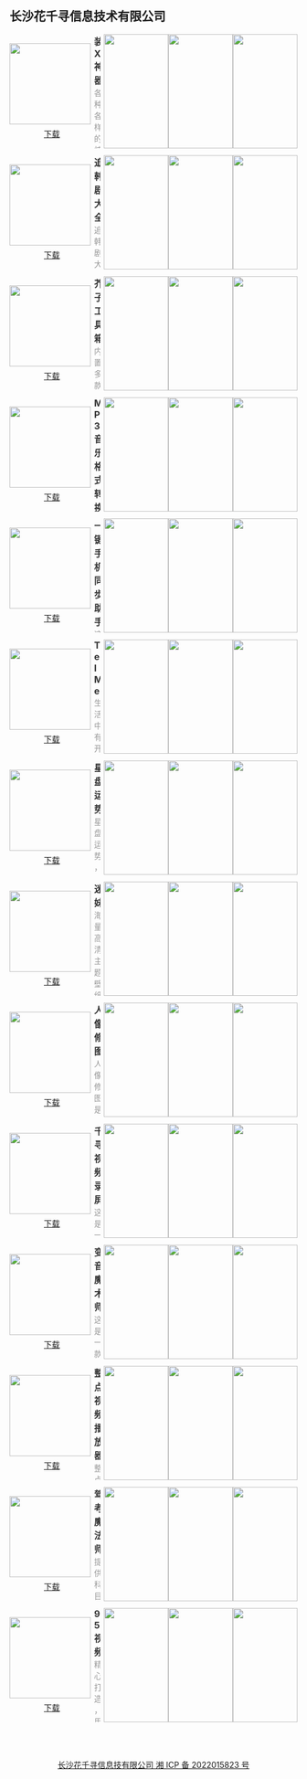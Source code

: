 ## 长沙花千寻信息技术有限公司

<style>#content h2 {height: 0; display: none;} body .page-header {background-color: #03a9f4; background-image: linear-gradient(120deg, #4caf50, #bcbcbc);} body .project-tagline {margin: 0;} .site-footer {display: none;}</style>

<section style="display: flex; justify-content: space-between; align-items: center; margin-bottom: 12px;">
	<div style="display: flex; flex-direction: column;">
		<img style="width: 142px; height: 142px; min-width: 142px; margin-right: 6px;" src="https://swsdl.vivo.com.cn/appstore/developer/icon/20221031/202210311108120b4pg.png"/>
		<a style="margin: 6px auto 0;" href="https://swsdl.vivo.com.cn/appstore/developer/icon/20221031/202210311108120b4pg.png">下载</a>
	</div>
	<div style="max-height: 200px; overflow: hidden;">
		<b style="font-size: 16px;color: #333;">装X神器</b>
		<p style="margin: 0; font-size: 14px;color: #999;">各种各样的炫酷效果，带您装出新高度！ 海量的视频制作模板，任您挑选！ 包括亲子、节日、生活、旅行、自然等将近二十类模板！ 一键套用，制作出动感的出游、亲子互动、情侣等视频！ 另有图片编辑功能，任何照片不满意，都可以先进行预处理，再导入视频模块中编辑！ 上手简单，操作便捷，快来装出自己的不一样吧！</p>
	</div>
	<div style="display: flex; margin-left: 6px;">
		<img style="width: 113px; height: 200px; min-width: 113px" src="https://swsdl.vivo.com.cn/appstore/developer/screenshot/20221031/202210311110091hgtu.png"/>
		<img style="width: 113px; height: 200px; min-width: 113px" src="https://swsdl.vivo.com.cn/appstore/developer/screenshot/20221031/202210311110117p6g0.png"/>
		<img style="width: 113px; height: 200px; min-width: 113px" src="https://swsdl.vivo.com.cn/appstore/developer/screenshot/20221031/2022103111143305i5v.png"/>
	</div>
</section>

<section style="display: flex; justify-content: space-between; align-items: center; margin-bottom: 12px;">
	<div style="display: flex; flex-direction: column;">
		<img style="width: 142px; height: 142px; min-width: 142px; margin-right: 6px;" src="https://swsdl.vivo.com.cn/appstore/developer/icon/20221029/202210291549317r5de.png"/>
		<a style="margin: 6px auto 0;" href="https://swsdl.vivo.com.cn/appstore/developer/icon/20221029/202210291549317r5de.png">下载</a>
	</div>
	<div style="max-height: 200px; overflow: hidden;">
		<b style="font-size: 16px;color: #333;">追韩剧大全</b>
		<p style="margin: 0; font-size: 14px;color: #999;">追韩剧大全，送给爱追剧的你！ 这里汇聚了海量热门资源，各种类型韩剧的解读，可以从不同的角度去赏识韩剧的精彩！ 内容每日更新，推荐不断，图文结合进行解读，让你更加清晰明确的了解剧情。 让你告别剧荒，海量影评，好剧尽情追~</p>
	</div>
	<div style="display: flex; margin-left: 6px;">
		<img style="width: 113px; height: 200px; min-width: 113px" src="https://swsdl.vivo.com.cn/appstore/developer/screenshot/20221031/202210311721170t46k.png"/>
		<img style="width: 113px; height: 200px; min-width: 113px" src="https://swsdl.vivo.com.cn/appstore/developer/screenshot/20221031/202210311721205t431.png"/>
		<img style="width: 113px; height: 200px; min-width: 113px" src="https://swsdl.vivo.com.cn/appstore/developer/screenshot/20221031/202210311721219meb6.png"/>
	</div>
</section>

<section style="display: flex; justify-content: space-between; align-items: center; margin-bottom: 12px;">
	<div style="display: flex; flex-direction: column;">
		<img style="width: 142px; height: 142px; min-width: 142px; margin-right: 6px;" src="https://swsdl.vivo.com.cn/appstore/developer/icon/20221027/202210271835290spn7.png"/>
		<a style="margin: 6px auto 0;" href="https://swsdl.vivo.com.cn/appstore/developer/icon/20221027/202210271835290spn7.png">下载</a>
	</div>
	<div style="max-height: 200px; overflow: hidden;">
		<b style="font-size: 16px;color: #333;">芥子工具箱</b>
		<p style="margin: 0; font-size: 14px;color: #999;">内置多款实用的小工具！ 快速查看手机存储、电量等信息！ 多个时区时间一键查看！ 倒数日快速创建！ 还有噪音检测、随机数、尺子！</p>
	</div>
	<div style="display: flex; margin-left: 6px;">
		<img style="width: 113px; height: 200px; min-width: 113px" src="https://swsdl.vivo.com.cn/appstore/developer/screenshot/20221027/2022102718370398awm.png"/>
		<img style="width: 113px; height: 200px; min-width: 113px" src="https://swsdl.vivo.com.cn/appstore/developer/screenshot/20221027/202210271837079ksvn.png"/>
		<img style="width: 113px; height: 200px; min-width: 113px" src="https://swsdl.vivo.com.cn/appstore/developer/screenshot/20221027/2022102718370984qn5.png"/>
	</div>
</section>

<section style="display: flex; justify-content: space-between; align-items: center; margin-bottom: 12px;">
	<div style="display: flex; flex-direction: column;">
		<img style="width: 142px; height: 142px; min-width: 142px; margin-right: 6px;" src="https://swsdl.vivo.com.cn/appstore/developer/icon/20221027/202210271758504bbsy.png"/>
		<a style="margin: 6px auto 0;" href="https://swsdl.vivo.com.cn/appstore/developer/icon/20221027/202210271758504bbsy.png">下载</a>
	</div>
	<div style="max-height: 200px; overflow: hidden;">
		<b style="font-size: 16px;color: #333;">MP3音乐格式转换器</b>
		<p style="margin: 0; font-size: 14px;color: #999;">这是一款实用的音频编辑工具！ 能轻松地将视频中音频提取，转化为音频文件！ 音频编辑可以轻松的剪辑、合成、转换您的音频文件！ 操作简单，上手即用！</p>
	</div>
	<div style="display: flex; margin-left: 6px;">
		<img style="width: 113px; height: 200px; min-width: 113px" src="https://swsdl.vivo.com.cn/appstore/developer/screenshot/20221027/202210271800005xtvc.png"/>
		<img style="width: 113px; height: 200px; min-width: 113px" src="https://swsdl.vivo.com.cn/appstore/developer/screenshot/20221027/202210271800030tk02.png"/>
		<img style="width: 113px; height: 200px; min-width: 113px" src="https://swsdl.vivo.com.cn/appstore/developer/screenshot/20221027/2022102718000511tw8.png"/>
	</div>
</section>

<section style="display: flex; justify-content: space-between; align-items: center; margin-bottom: 12px;">
	<div style="display: flex; flex-direction: column;">
		<img style="width: 142px; height: 142px; min-width: 142px; margin-right: 6px;" src="https://swsdl.vivo.com.cn/appstore/developer/icon/20221027/2022102717112626c3v.png"/>
		<a style="margin: 6px auto 0;" href="https://swsdl.vivo.com.cn/appstore/developer/icon/20221027/2022102717112626c3v.png">下载</a>
	</div>
	<div style="max-height: 200px; overflow: hidden;">
		<b style="font-size: 16px;color: #333;">一键手机同步助手</b>
		<p style="margin: 0; font-size: 14px;color: #999;">这是一款传输类应用。 可以快速传输照片、视频等数据至新手机，操作简单方便、快捷，让您解除换机带来的困扰。 传输过程免流量，且传输速度快，高效稳定。</p>
	</div>
	<div style="display: flex; margin-left: 6px;">
		<img style="width: 113px; height: 200px; min-width: 113px" src="https://swsdl.vivo.com.cn/appstore/developer/screenshot/20221027/202210271712236wflj.png"/>
		<img style="width: 113px; height: 200px; min-width: 113px" src="https://swsdl.vivo.com.cn/appstore/developer/screenshot/20221027/202210271712286g8g8.png"/>
		<img style="width: 113px; height: 200px; min-width: 113px" src="https://swsdl.vivo.com.cn/appstore/developer/screenshot/20221027/202210271712295auar.png"/>
	</div>
</section>

<section style="display: flex; justify-content: space-between; align-items: center; margin-bottom: 12px;">
	<div style="display: flex; flex-direction: column;">
		<img style="width: 142px; height: 142px; min-width: 142px; margin-right: 6px;" src="https://swsdl.vivo.com.cn/appstore/developer/icon/20221019/202210191837578us9t.png"/>
		<a style="margin: 6px auto 0;" href="https://swsdl.vivo.com.cn/appstore/developer/icon/20221019/202210191837578us9t.png">下载</a>
	</div>
	<div style="max-height: 200px; overflow: hidden;">
		<b style="font-size: 16px;color: #333;">TelMe</b>
		<p style="margin: 0; font-size: 14px;color: #999;">生活中有开心，也有落寞痛楚。 随时随地的记录当下的一切，或美好，或失意。 留给未来的自己！</p>
	</div>
	<div style="display: flex; margin-left: 6px;">
		<img style="width: 113px; height: 200px; min-width: 113px" src="https://swsdl.vivo.com.cn/appstore/developer/screenshot/20221010/2022101012143678agb.png"/>
		<img style="width: 113px; height: 200px; min-width: 113px" src="https://swsdl.vivo.com.cn/appstore/developer/screenshot/20221010/202210101214392oof3.png"/>
		<img style="width: 113px; height: 200px; min-width: 113px" src="https://swsdl.vivo.com.cn/appstore/developer/screenshot/20221010/202210101214409b85v.png"/>
	</div>
</section>

<section style="display: flex; justify-content: space-between; align-items: center; margin-bottom: 12px;">
	<div style="display: flex; flex-direction: column;">
		<img style="width: 142px; height: 142px; min-width: 142px; margin-right: 6px;" src="https://swsdl.vivo.com.cn/appstore/developer/icon/20220929/202209291747305l6xe.png"/>
		<a style="margin: 6px auto 0;" href="https://swsdl.vivo.com.cn/appstore/developer/icon/20220929/202209291747305l6xe.png">下载</a>
	</div>
	<div style="max-height: 200px; overflow: hidden;">
		<b style="font-size: 16px;color: #333;">星盘运势</b>
		<p style="margin: 0; font-size: 14px;color: #999;">星盘运势，查查就知道！星座匹配，试试和他是否匹配吧！今日运程，一键查看！星座解析，性格、情感、运势早知道！</p>
	</div>
	<div style="display: flex; margin-left: 6px;">
		<img style="width: 113px; height: 200px; min-width: 113px" src="https://swsdl.vivo.com.cn/appstore/developer/screenshot/20220929/2022092917475478rr3.png"/>
		<img style="width: 113px; height: 200px; min-width: 113px" src="https://swsdl.vivo.com.cn/appstore/developer/screenshot/20220929/202209291747573xgjt.png"/>
		<img style="width: 113px; height: 200px; min-width: 113px" src="https://swsdl.vivo.com.cn/appstore/developer/screenshot/20220929/202209291747595v8w0.png"/>
	</div>
</section>

<section style="display: flex; justify-content: space-between; align-items: center; margin-bottom: 12px;">
	<div style="display: flex; flex-direction: column;">
		<img style="width: 142px; height: 142px; min-width: 142px; margin-right: 6px;" src="https://swsdl.vivo.com.cn/appstore/developer/icon/20221009/202210091220076g8fy.png"/>
		<a style="margin: 6px auto 0;" href="https://swsdl.vivo.com.cn/appstore/developer/icon/20221009/202210091220076g8fy.png">下载</a>
	</div>
	<div style="max-height: 200px; overflow: hidden;">
		<b style="font-size: 16px;color: #333;">迷妹</b>
		<p style="margin: 0; font-size: 14px;color: #999;">海量高清主题壁纸，桌面主题，想换就换！分类齐全，资源丰富，您可以任性挑选！每张图片都是高清大图，带给您视觉盛宴的同时，也让您彰显个性与独特！长图拼接、自由涂鸦等功能，在我们应用里只是标配！您可以编辑任意图片，辅以质感滤镜，贴上心动贴纸，对各种图片进行细微调整，直到满意为止！</p>
	</div>
	<div style="display: flex; margin-left: 6px;">
		<img style="width: 113px; height: 200px; min-width: 113px" src="https://swsdl.vivo.com.cn/appstore/developer/screenshot/20220926/202209261136034c5zn.png"/>
		<img style="width: 113px; height: 200px; min-width: 113px" src="https://swsdl.vivo.com.cn/appstore/developer/screenshot/20220926/2022092611360429lcg.png"/>
		<img style="width: 113px; height: 200px; min-width: 113px" src="https://swsdl.vivo.com.cn/appstore/developer/screenshot/20220926/202209261136084w7az.png"/>
	</div>
</section>

<section style="display: flex; justify-content: space-between; align-items: center; margin-bottom: 12px;">
	<div style="display: flex; flex-direction: column;">
		<img style="width: 142px; height: 142px; min-width: 142px; margin-right: 6px;" src="https://swsdl.vivo.com.cn/appstore/developer/icon/20220922/2022092216093576r09.png"/>
		<a style="margin: 6px auto 0;" href="https://swsdl.vivo.com.cn/appstore/developer/icon/20220922/2022092216093576r09.png">下载</a>
	</div>
	<div style="max-height: 200px; overflow: hidden;">
		<b style="font-size: 16px;color: #333;">人像修图</b>
		<p style="margin: 0; font-size: 14px;color: #999;">人像修图是一款功能强大的图片编辑软件！为图片添加上质感滤镜，可爱贴纸，动感文字，让图片焕然一新！自由拼图，各种布局和模板供你选择！九宫格切图，让朋友圈看起来更完整！</p>
	</div>
	<div style="display: flex; margin-left: 6px;">
		<img style="width: 113px; height: 200px; min-width: 113px" src="https://swsdl.vivo.com.cn/appstore/developer/screenshot/20220922/202209221610150s6ae.png"/>
		<img style="width: 113px; height: 200px; min-width: 113px" src="https://swsdl.vivo.com.cn/appstore/developer/screenshot/20220922/202209221610178x3ko.png"/>
		<img style="width: 113px; height: 200px; min-width: 113px" src="https://swsdl.vivo.com.cn/appstore/developer/screenshot/20220922/202209221610207gm60.png"/>
	</div>
</section>

<section style="display: flex; justify-content: space-between; align-items: center; margin-bottom: 12px;">
	<div style="display: flex; flex-direction: column;">
		<img style="width: 142px; height: 142px; min-width: 142px; margin-right: 6px;" src="https://swsdl.vivo.com.cn/appstore/developer/icon/20220920/20220920181742110e1.png"/>
		<a style="margin: 6px auto 0;" href="https://swsdl.vivo.com.cn/appstore/developer/icon/20220920/20220920181742110e1.png">下载</a>
	</div>
	<div style="max-height: 200px; overflow: hidden;">
		<b style="font-size: 16px;color: #333;">千寻视频录屏</b>
		<p style="margin: 0; font-size: 14px;color: #999;">这是一款实用的屏幕录制软件！软件使用简单，无需过多学习，上手即用！视频录制质量高，如果再进行二次压缩，可以让体积更小！快捷剪辑功能，在录制完后，我们可以进行自由剪辑，比如去掉开头和结尾，选择进度条保存即可！视频变速操作，可以对录制的视频倍速播放！保存每次录制的历史记录，让视频不丢失！</p>
	</div>
	<div style="display: flex; margin-left: 6px;">
		<img style="width: 113px; height: 200px; min-width: 113px" src="https://swsdl.vivo.com.cn/appstore/developer/screenshot/20220920/202209201819002gc13.png"/>
		<img style="width: 113px; height: 200px; min-width: 113px" src="https://swsdl.vivo.com.cn/appstore/developer/screenshot/20220920/202209201819024p8gj.png"/>
		<img style="width: 113px; height: 200px; min-width: 113px" src="https://swsdl.vivo.com.cn/appstore/developer/screenshot/20220920/202209201819046xgrf.png"/>
	</div>
</section>

<section style="display: flex; justify-content: space-between; align-items: center; margin-bottom: 12px;">
	<div style="display: flex; flex-direction: column;">
		<img style="width: 142px; height: 142px; min-width: 142px; margin-right: 6px;" src="https://swsdl.vivo.com.cn/appstore/developer/icon/20220917/202209171240118ioh8.png"/>
		<a style="margin: 6px auto 0;" href="https://swsdl.vivo.com.cn/appstore/developer/icon/20220917/202209171240118ioh8.png">下载</a>
	</div>
	<div style="max-height: 200px; overflow: hidden;">
		<b style="font-size: 16px;color: #333;">变音魔术师</b>
		<p style="margin: 0; font-size: 14px;color: #999;">这是一款非常神奇的手机变声软件，让你可以随意改变自己的声音，百变特效声音组合随你选择。无论是变声大叔、萝莉、恐怖、机器人等声音都不在话下，功能十分强悍。为用户提供了的大量的语音包，语音包种类多，有特色。语音包支持分享到多种社交平台，轻松玩转不一样的声音。</p>
	</div>
	<div style="display: flex; margin-left: 6px;">
		<img style="width: 113px; height: 200px; min-width: 113px" src="https://swsdl.vivo.com.cn/appstore/developer/screenshot/20220917/202209171242061p9dc.png"/>
		<img style="width: 113px; height: 200px; min-width: 113px" src="https://swsdl.vivo.com.cn/appstore/developer/screenshot/20220917/2022091712421490q92.png"/>
		<img style="width: 113px; height: 200px; min-width: 113px" src="https://swsdl.vivo.com.cn/appstore/developer/screenshot/20220917/202209171242178ynj9.png"/>
	</div>
</section>

<section style="display: flex; justify-content: space-between; align-items: center; margin-bottom: 12px;">
	<div style="display: flex; flex-direction: column;">
		<img style="width: 142px; height: 142px; min-width: 142px; margin-right: 6px;" src="https://swsdl.vivo.com.cn/appstore/developer/icon/20220916/202209161752143umsd.png"/>
		<a style="margin: 6px auto 0;" href="https://swsdl.vivo.com.cn/appstore/developer/icon/20220916/202209161752143umsd.png">下载</a>
	</div>
	<div style="max-height: 200px; overflow: hidden;">
		<b style="font-size: 16px;color: #333;">整点视频播放器</b>
		<p style="margin: 0; font-size: 14px;color: #999;">整点视频播放器，是一款专业的视频播放器！支持本地视频和远程视频播放！【本地视频】支持常用的视频格式，如flv，mp4，rmvb等，本地文件可以一键快速导入播放器播放；【远程视频】支持对链接的播放，支持格式为.mp4文件，快速解码，动态缓存；【电脑传输】可以快速传输本地文件到浏览器，拒绝数据线，拒绝第三方软件中转；</p>
	</div>
	<div style="display: flex; margin-left: 6px;">
		<img style="width: 113px; height: 200px; min-width: 113px" src="https://swsdl.vivo.com.cn/appstore/developer/screenshot/20220916/202209161752473co1l.png"/>
		<img style="width: 113px; height: 200px; min-width: 113px" src="https://swsdl.vivo.com.cn/appstore/developer/screenshot/20220916/2022091617525816i9r.png"/>
		<img style="width: 113px; height: 200px; min-width: 113px" src="https://swsdl.vivo.com.cn/appstore/developer/screenshot/20220916/20220916175300595k0.png"/>
	</div>
</section>

<section style="display: flex; justify-content: space-between; align-items: center; margin-bottom: 12px;">
	<div style="display: flex; flex-direction: column;">
		<img style="width: 142px; height: 142px; min-width: 142px; margin-right: 6px;" src="https://swsdl.vivo.com.cn/appstore/developer/icon/20220919/202209191731118s13e.png"/>
		<a style="margin: 6px auto 0;" href="https://swsdl.vivo.com.cn/appstore/developer/icon/20220919/202209191731118s13e.png">下载</a>
	</div>
	<div style="max-height: 200px; overflow: hidden;">
		<b style="font-size: 16px;color: #333;">驾考魔法师</b>
		<p style="margin: 0; font-size: 14px;color: #999;">提供科目一、科目四全真题库＋详细解析，对接权威数据，实时更新题库！根据个人做题记录，记录错题，方便复习纠正错误.助您提高驾考成绩、顺利通过考试，为您学车保驾护航. 您备考驾照的理想工具，全方位为您学车保驾护航！</p>
	</div>
	<div style="display: flex; margin-left: 6px;">
		<img style="width: 113px; height: 200px; min-width: 113px" src="https://swsdl.vivo.com.cn/appstore/developer/screenshot/20220919/202209191731592io7e.png"/>
		<img style="width: 113px; height: 200px; min-width: 113px" src="https://swsdl.vivo.com.cn/appstore/developer/screenshot/20220919/202209191732019llff.png"/>
		<img style="width: 113px; height: 200px; min-width: 113px" src="https://swsdl.vivo.com.cn/appstore/developer/screenshot/20220919/20220919173202820g9.png"/>
	</div>
</section>

<section style="display: flex; justify-content: space-between; align-items: center; margin-bottom: 12px;">
	<div style="display: flex; flex-direction: column;">
		<img style="width: 142px; height: 142px; min-width: 142px; margin-right: 6px;" src="https://swsdl.vivo.com.cn/appstore/developer/icon/20220920/202209200909461qugy.png"/>
		<a style="margin: 6px auto 0;" href="https://swsdl.vivo.com.cn/appstore/developer/icon/20220920/202209200909461qugy.png">下载</a>
	</div>
	<div style="max-height: 200px; overflow: hidden;">
		<b style="font-size: 16px;color: #333;">95视频</b>
		<p style="margin: 0; font-size: 14px;color: #999;">精心打造，用的满意的视频应用！【视频编辑】包括视频变速、视频裁剪、视频倒放、添加字幕、视频拼接合并等；【音乐相册】炫酷的转场动画，自由搭配多款质感滤镜；【视频压缩】支持多个视频同时压缩，也可以提取音频压缩，减少压缩时间；【音频提取】一键提取音频内容；快来试试吧！</p>
	</div>
	<div style="display: flex; margin-left: 6px;">
		<img style="width: 113px; height: 200px; min-width: 113px" src="https://swsdl.vivo.com.cn/appstore/developer/screenshot/20220920/202209200913209568m.png"/>
		<img style="width: 113px; height: 200px; min-width: 113px" src="https://swsdl.vivo.com.cn/appstore/developer/screenshot/20220920/202209200913241q8b4.png"/>
		<img style="width: 113px; height: 200px; min-width: 113px" src="https://swsdl.vivo.com.cn/appstore/developer/screenshot/20220920/202209200913265ljum.png"/>
	</div>
</section>

<a style="display: block; margin: 4rem; text-align: center;" href="http://beian.miit.gov.cn/">长沙花千寻信息技有限公司 湘 ICP 备 2022015823 号</a>

